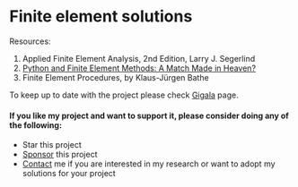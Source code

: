  # Finite element solutions
 
Resources: 
1. Applied Finite Element Analysis, 2nd Edition, Larry J. Segerlind
2. [Python and Finite Element Methods: A Match Made in Heaven?](https://gigatskhondia.medium.com/python-and-finite-element-methods-a-match-made-in-heaven-ee2ed7ca14ee)
3. Finite Element Procedures, by Klaus-Jürgen Bathe

To keep up to date with the project please check [Gigala](https://gigala.io/) page.


#### If you like my project and want to support it, please consider doing any of the following: ####
* Star this project
* [Sponsor](https://www.paypal.me/gigatskhondia) this project 
* [Contact](https://gigala.io/) me if you are interested in my research or want to adopt my solutions for your project
